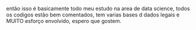 então isso é basicamente todo meu estudo na area de data science, todos os codigos estão bem comentados, tem varias bases d dados legais e MUITO esforço envolvido, 
espero que gostem.

